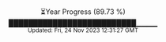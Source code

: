 <p align="center">
⏳Year Progress (89.73 %) <br>
██████████████████████████▁▁▁▁ <br>
<sub>Updated: Fri, 24 Nov 2023 12:31:27 GMT</sub>
</p>


